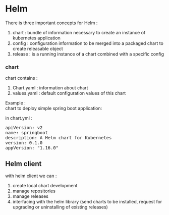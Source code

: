 # Helm

There is three important concepts for Helm : 
1. chart : bundle of information necessary to create an instance of kubernetes application
2. config : configuration information to be merged into a packaged chart to create releasable object
3. release : is a running instance of a chart combined with a specific config

### chart
chart contains :
1. Chart.yaml : information about chart
2. values.yaml : default configuration values of this chart

Example :  
chart to deploy simple spring boot application:

in chart.yml : 
<pre>
apiVersion: v2
name: springboot
description: A Helm chart for Kubernetes
version: 0.1.0
appVersion: "1.16.0"
</pre>

## Helm client
with helm client we can :
1. create local chart development
2. manage repositories
3. manage releases
4. interfacing with the helm library (send charts to be installed,  request for upgrading or uninstalling of existing releases)



